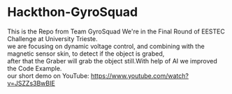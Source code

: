 # Hackthon-GyroSquad
This is the Repo from Team GyroSquad
We're in the Final Round of EESTEC Challenge at University Trieste.<br>
we are focusing on dynamic voltage control, and combining with the magnetic sensor skin, to detect if the object is grabed,<br>
after that the Graber will grab the object still.With help of AI we improved the Code Example.<br>
our short demo on YouTube: https://www.youtube.com/watch?v=JSZZs3BwBIE
